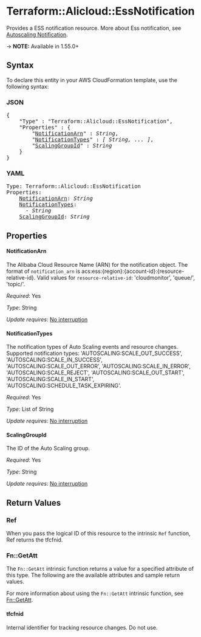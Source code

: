 # Terraform::Alicloud::EssNotification

Provides a ESS notification resource. More about Ess notification, see [Autoscaling Notification](https://www.alibabacloud.com/help/doc-detail/71114.htm).

-> **NOTE:** Available in 1.55.0+

## Syntax

To declare this entity in your AWS CloudFormation template, use the following syntax:

### JSON

<pre>
{
    "Type" : "Terraform::Alicloud::EssNotification",
    "Properties" : {
        "<a href="#notificationarn" title="NotificationArn">NotificationArn</a>" : <i>String</i>,
        "<a href="#notificationtypes" title="NotificationTypes">NotificationTypes</a>" : <i>[ String, ... ]</i>,
        "<a href="#scalinggroupid" title="ScalingGroupId">ScalingGroupId</a>" : <i>String</i>
    }
}
</pre>

### YAML

<pre>
Type: Terraform::Alicloud::EssNotification
Properties:
    <a href="#notificationarn" title="NotificationArn">NotificationArn</a>: <i>String</i>
    <a href="#notificationtypes" title="NotificationTypes">NotificationTypes</a>: <i>
      - String</i>
    <a href="#scalinggroupid" title="ScalingGroupId">ScalingGroupId</a>: <i>String</i>
</pre>

## Properties

#### NotificationArn

The Alibaba Cloud Resource Name (ARN) for the notification object. The format of `notification_arn` is acs:ess:{region}:{account-id}:{resource-relative-id}. Valid values for `resource-relative-id`: 'cloudmonitor', 'queue/', 'topic/'.

_Required_: Yes

_Type_: String

_Update requires_: [No interruption](https://docs.aws.amazon.com/AWSCloudFormation/latest/UserGuide/using-cfn-updating-stacks-update-behaviors.html#update-no-interrupt)

#### NotificationTypes

The notification types of Auto Scaling events and resource changes. Supported notification types: 'AUTOSCALING:SCALE_OUT_SUCCESS', 'AUTOSCALING:SCALE_IN_SUCCESS', 'AUTOSCALING:SCALE_OUT_ERROR', 'AUTOSCALING:SCALE_IN_ERROR', 'AUTOSCALING:SCALE_REJECT', 'AUTOSCALING:SCALE_OUT_START', 'AUTOSCALING:SCALE_IN_START', 'AUTOSCALING:SCHEDULE_TASK_EXPIRING'.

_Required_: Yes

_Type_: List of String

_Update requires_: [No interruption](https://docs.aws.amazon.com/AWSCloudFormation/latest/UserGuide/using-cfn-updating-stacks-update-behaviors.html#update-no-interrupt)

#### ScalingGroupId

The ID of the Auto Scaling group.

_Required_: Yes

_Type_: String

_Update requires_: [No interruption](https://docs.aws.amazon.com/AWSCloudFormation/latest/UserGuide/using-cfn-updating-stacks-update-behaviors.html#update-no-interrupt)

## Return Values

### Ref

When you pass the logical ID of this resource to the intrinsic `Ref` function, Ref returns the tfcfnid.

### Fn::GetAtt

The `Fn::GetAtt` intrinsic function returns a value for a specified attribute of this type. The following are the available attributes and sample return values.

For more information about using the `Fn::GetAtt` intrinsic function, see [Fn::GetAtt](https://docs.aws.amazon.com/AWSCloudFormation/latest/UserGuide/intrinsic-function-reference-getatt.html).

#### tfcfnid

Internal identifier for tracking resource changes. Do not use.

